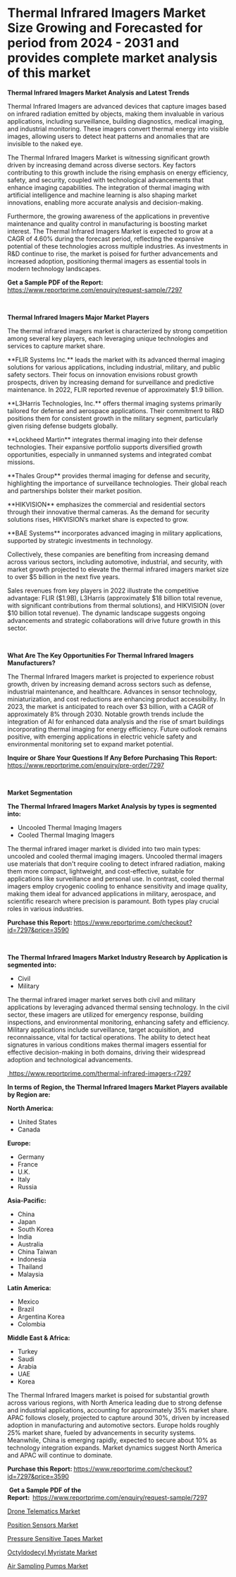 <p><h1>Thermal Infrared Imagers Market Size Growing and Forecasted for period from 2024 - 2031 and provides complete market analysis of this market</h1></p><p><strong>Thermal Infrared Imagers Market Analysis and Latest Trends</strong></p>
<p><p>Thermal Infrared Imagers are advanced devices that capture images based on infrared radiation emitted by objects, making them invaluable in various applications, including surveillance, building diagnostics, medical imaging, and industrial monitoring. These imagers convert thermal energy into visible images, allowing users to detect heat patterns and anomalies that are invisible to the naked eye.</p><p>The Thermal Infrared Imagers Market is witnessing significant growth driven by increasing demand across diverse sectors. Key factors contributing to this growth include the rising emphasis on energy efficiency, safety, and security, coupled with technological advancements that enhance imaging capabilities. The integration of thermal imaging with artificial intelligence and machine learning is also shaping market innovations, enabling more accurate analysis and decision-making.</p><p>Furthermore, the growing awareness of the applications in preventive maintenance and quality control in manufacturing is boosting market interest. The Thermal Infrared Imagers Market is expected to grow at a CAGR of 4.60% during the forecast period, reflecting the expansive potential of these technologies across multiple industries. As investments in R&D continue to rise, the market is poised for further advancements and increased adoption, positioning thermal imagers as essential tools in modern technology landscapes.</p></p>
<p><strong>Get a Sample PDF of the Report:&nbsp;</strong> <a href="https://www.reportprime.com/enquiry/request-sample/7297">https://www.reportprime.com/enquiry/request-sample/7297</a></p>
<p>&nbsp;</p>
<p><strong>Thermal Infrared Imagers Major Market Players</strong></p>
<p><p>The thermal infrared imagers market is characterized by strong competition among several key players, each leveraging unique technologies and services to capture market share. </p><p>**FLIR Systems Inc.** leads the market with its advanced thermal imaging solutions for various applications, including industrial, military, and public safety sectors. Their focus on innovation envisions robust growth prospects, driven by increasing demand for surveillance and predictive maintenance. In 2022, FLIR reported revenue of approximately $1.9 billion.</p><p>**L3Harris Technologies, Inc.** offers thermal imaging systems primarily tailored for defense and aerospace applications. Their commitment to R&D positions them for consistent growth in the military segment, particularly given rising defense budgets globally. </p><p>**Lockheed Martin** integrates thermal imaging into their defense technologies. Their expansive portfolio supports diversified growth opportunities, especially in unmanned systems and integrated combat missions.</p><p>**Thales Group** provides thermal imaging for defense and security, highlighting the importance of surveillance technologies. Their global reach and partnerships bolster their market position.</p><p>**HIKVISION** emphasizes the commercial and residential sectors through their innovative thermal cameras. As the demand for security solutions rises, HIKVISION’s market share is expected to grow.</p><p>**BAE Systems** incorporates advanced imaging in military applications, supported by strategic investments in technology.</p><p>Collectively, these companies are benefiting from increasing demand across various sectors, including automotive, industrial, and security, with market growth projected to elevate the thermal infrared imagers market size to over $5 billion in the next five years. </p><p>Sales revenues from key players in 2022 illustrate the competitive advantage: FLIR ($1.9B), L3Harris (approximately $18 billion total revenue, with significant contributions from thermal solutions), and HIKVISION (over $10 billion total revenue). The dynamic landscape suggests ongoing advancements and strategic collaborations will drive future growth in this sector.</p></p>
<p>&nbsp;</p>
<p><strong>What Are The Key Opportunities For Thermal Infrared Imagers Manufacturers?</strong></p>
<p><p>The Thermal Infrared Imagers market is projected to experience robust growth, driven by increasing demand across sectors such as defense, industrial maintenance, and healthcare. Advances in sensor technology, miniaturization, and cost reductions are enhancing product accessibility. In 2023, the market is anticipated to reach over $3 billion, with a CAGR of approximately 8% through 2030. Notable growth trends include the integration of AI for enhanced data analysis and the rise of smart buildings incorporating thermal imaging for energy efficiency. Future outlook remains positive, with emerging applications in electric vehicle safety and environmental monitoring set to expand market potential.</p></p>
<p><strong>Inquire or Share Your Questions If Any Before Purchasing This Report:</strong> <a href="https://www.reportprime.com/enquiry/pre-order/7297">https://www.reportprime.com/enquiry/pre-order/7297</a></p>
<p>&nbsp;</p>
<p><strong>Market Segmentation</strong></p>
<p><strong>The Thermal Infrared Imagers Market Analysis by types is segmented into:</strong></p>
<p><ul><li>Uncooled Thermal Imaging Imagers</li><li>Cooled Thermal Imaging Imagers</li></ul></p>
<p><p>The thermal infrared imager market is divided into two main types: uncooled and cooled thermal imaging imagers. Uncooled thermal imagers use materials that don't require cooling to detect infrared radiation, making them more compact, lightweight, and cost-effective, suitable for applications like surveillance and personal use. In contrast, cooled thermal imagers employ cryogenic cooling to enhance sensitivity and image quality, making them ideal for advanced applications in military, aerospace, and scientific research where precision is paramount. Both types play crucial roles in various industries.</p></p>
<p><strong>Purchase this Report:&nbsp;</strong><a href="https://www.reportprime.com/checkout?id=7297&price=3590">https://www.reportprime.com/checkout?id=7297&price=3590</a></p>
<p>&nbsp;</p>
<p><strong>The Thermal Infrared Imagers Market Industry Research by Application is segmented into:</strong></p>
<p><ul><li>Civil</li><li>Military</li></ul></p>
<p><p>The thermal infrared imager market serves both civil and military applications by leveraging advanced thermal sensing technology. In the civil sector, these imagers are utilized for emergency response, building inspections, and environmental monitoring, enhancing safety and efficiency. Military applications include surveillance, target acquisition, and reconnaissance, vital for tactical operations. The ability to detect heat signatures in various conditions makes thermal imagers essential for effective decision-making in both domains, driving their widespread adoption and technological advancements.</p></p>
<p><a href="https://www.reportprime.com/thermal-infrared-imagers-r7297">&nbsp;https://www.reportprime.com/thermal-infrared-imagers-r7297</a></p>
<p><strong>In terms of Region, the Thermal Infrared Imagers Market Players available by Region are:</strong></p>
<p>
    <p> <strong> North America: </strong>
        <ul>
            <li>United States</li>
            <li>Canada</li>
        </ul>
        </p> 
    <p> <strong> Europe: </strong>
        <ul>
            <li>Germany</li>
            <li>France</li>
            <li>U.K.</li>
            <li>Italy</li>
            <li>Russia</li>
        </ul>
        </p> 
    <p> <strong> Asia-Pacific: </strong>
        <ul>
            <li>China</li>
            <li>Japan</li>
            <li>South Korea</li>
            <li>India</li>
            <li>Australia</li>
            <li>China Taiwan</li>
            <li>Indonesia</li>
            <li>Thailand</li>
            <li>Malaysia</li>
        </ul>
        </p> 
    <p> <strong> Latin America: </strong>
        <ul>
            <li>Mexico</li>
            <li>Brazil</li>
            <li>Argentina Korea</li>
            <li>Colombia</li>
        </ul>
        </p> 
    <p> <strong> Middle East & Africa: </strong>
        <ul>
            <li>Turkey</li>
            <li>Saudi</li>
            <li>Arabia</li>
            <li>UAE</li>
            <li>Korea</li>
        </ul>
    </p>
    </p>
<p><p>The Thermal Infrared Imagers market is poised for substantial growth across various regions, with North America leading due to strong defense and industrial applications, accounting for approximately 35% market share. APAC follows closely, projected to capture around 30%, driven by increased adoption in manufacturing and automotive sectors. Europe holds roughly 25% market share, fueled by advancements in security systems. Meanwhile, China is emerging rapidly, expected to secure about 10% as technology integration expands. Market dynamics suggest North America and APAC will continue to dominate.</p></p>
<p><strong>Purchase this Report: </strong><a href="https://www.reportprime.com/checkout?id=7297&price=3590">https://www.reportprime.com/checkout?id=7297&price=3590</a></p>
<p>&nbsp;<strong>Get a Sample PDF of the Report:&nbsp;&nbsp;</strong><a href="https://www.reportprime.com/enquiry/request-sample/7297">https://www.reportprime.com/enquiry/request-sample/7297</a></p>
<p><strong></strong></p>
<p><p><a href="https://medium.com/@karinaokon97/global-drone-telematics-market-sector-types-applications-market-player-strategies-regional-d2c249ccb40f">Drone Telematics Market</a></p><p><a href="https://www.linkedin.com/pulse/strategic-roadmap-success-global-position-sensors-market-vqrbe?trackingId=Yf3GNtRWTPKSGG7Ig%2BWdrA%3D%3D">Position Sensors Market</a></p><p><a href="https://www.linkedin.com/pulse/role-pressure-sensitive-tapes-market-applications-packagingbuilding-fngqe?trackingId=PJ8y0N4CQ6yh9kD2c4Y%2FTw%3D%3D">Pressure Sensitive Tapes Market</a></p><p><a href="https://issuu.com/reportprime-2/docs/octyldodecyl-myristate-market-size-_96b79845c40026">Octyldodecyl Myristate Market</a></p><p><a href="https://github.com/globismark/Market-Research-Report-List-5/blob/main/air-sampling-pumps-market.md">Air Sampling Pumps Market</a></p></p>